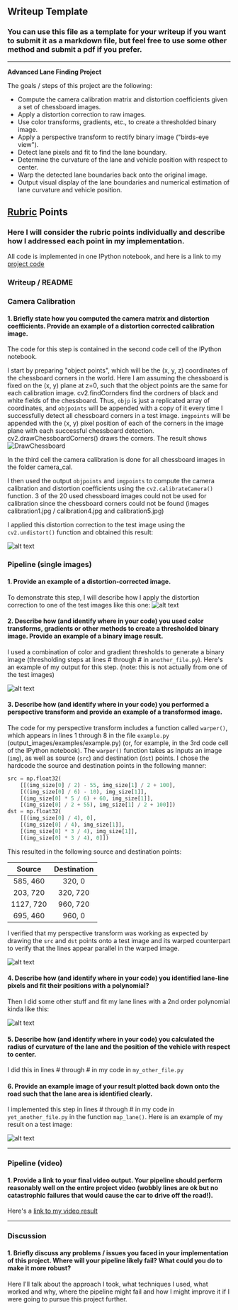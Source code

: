 ## Writeup Template

### You can use this file as a template for your writeup if you want to submit it as a markdown file, but feel free to use some other method and submit a pdf if you prefer.

---

**Advanced Lane Finding Project**

The goals / steps of this project are the following:

* Compute the camera calibration matrix and distortion coefficients given a set of chessboard images.
* Apply a distortion correction to raw images.
* Use color transforms, gradients, etc., to create a thresholded binary image.
* Apply a perspective transform to rectify binary image ("birds-eye view").
* Detect lane pixels and fit to find the lane boundary.
* Determine the curvature of the lane and vehicle position with respect to center.
* Warp the detected lane boundaries back onto the original image.
* Output visual display of the lane boundaries and numerical estimation of lane curvature and vehicle position.

[//]: # (Image References)

[image1]: ./pics_report/chessboard.png 
[image2]: ./pics_report/dissortion.png 
[image3]: ./pics_report/comb_1.png 
[image4]: ./pics_report/comb_2.png 
[image5]: ./pics_report/transformation_1.png 
[image6]: ./pics_report/wraped_1.png 
[image7]: ./pics_report/wraped_2.png
[image14]: ./pics_report/lanes_1.png 
[image15]: ./pics_report/lanes_2.png 
[image8]: ./pics_report/res_1.png 
[image9]: ./pics_report/res_2.png 
[image10]: ./pics_report/res_3.png 
[image11]: ./pics_report/res_4.png 
[image12]: ./pics_report/res_5.png 
[video1]: ./project_video.mp4 "Video"

## [Rubric](https://review.udacity.com/#!/rubrics/571/view) Points

### Here I will consider the rubric points individually and describe how I addressed each point in my implementation.  

All code is implemented in one IPython notebook, and here is a link to my [project code](https://github.com/dagrubi/Term1_P4/blob/master/P4.ipynb)

### Writeup / README

### Camera Calibration

#### 1. Briefly state how you computed the camera matrix and distortion coefficients. Provide an example of a distortion corrected calibration image.

The code for this step is contained in the second code cell of the IPython notebook.

I start by preparing "object points", which will be the (x, y, z) coordinates of the chessboard corners in the world. Here I am assuming the chessboard is fixed on the (x, y) plane at z=0, such that the object points are the same for each calibration image. cv2.findCornders find the cordners of black and white fields of the chessboard. Thus, `objp` is just a replicated array of coordinates, and `objpoints` will be appended with a copy of it every time I successfully detect all chessboard corners in a test image.  `imgpoints` will be appended with the (x, y) pixel position of each of the corners in the image plane with each successful chessboard detection.  cv2.drawChessboardCorners() draws the corners. The result shows 
<br />
![DrawChessboard][image1]

In the third cell the camera calibration is done for all chessboard images in the folder camera_cal.

I then used the output `objpoints` and `imgpoints` to compute the camera calibration and distortion coefficients using the `cv2.calibrateCamera()` function. 3 of the 20 used chessboard images could not be used for calibration since the chessboard corners could not be found (images calibration1.jpg / calibration4.jpg and calibration5.jpg)



I applied this distortion correction to the test image using the `cv2.undistort()` function and obtained this result: 

![alt text][image1]

### Pipeline (single images)

#### 1. Provide an example of a distortion-corrected image.

To demonstrate this step, I will describe how I apply the distortion correction to one of the test images like this one:
![alt text][image2]

#### 2. Describe how (and identify where in your code) you used color transforms, gradients or other methods to create a thresholded binary image.  Provide an example of a binary image result.

I used a combination of color and gradient thresholds to generate a binary image (thresholding steps at lines # through # in `another_file.py`).  Here's an example of my output for this step.  (note: this is not actually from one of the test images)

![alt text][image3]

#### 3. Describe how (and identify where in your code) you performed a perspective transform and provide an example of a transformed image.

The code for my perspective transform includes a function called `warper()`, which appears in lines 1 through 8 in the file `example.py` (output_images/examples/example.py) (or, for example, in the 3rd code cell of the IPython notebook).  The `warper()` function takes as inputs an image (`img`), as well as source (`src`) and destination (`dst`) points.  I chose the hardcode the source and destination points in the following manner:

```python
src = np.float32(
    [[(img_size[0] / 2) - 55, img_size[1] / 2 + 100],
    [((img_size[0] / 6) - 10), img_size[1]],
    [(img_size[0] * 5 / 6) + 60, img_size[1]],
    [(img_size[0] / 2 + 55), img_size[1] / 2 + 100]])
dst = np.float32(
    [[(img_size[0] / 4), 0],
    [(img_size[0] / 4), img_size[1]],
    [(img_size[0] * 3 / 4), img_size[1]],
    [(img_size[0] * 3 / 4), 0]])
```

This resulted in the following source and destination points:

| Source        | Destination   | 
|:-------------:|:-------------:| 
| 585, 460      | 320, 0        | 
| 203, 720      | 320, 720      |
| 1127, 720     | 960, 720      |
| 695, 460      | 960, 0        |

I verified that my perspective transform was working as expected by drawing the `src` and `dst` points onto a test image and its warped counterpart to verify that the lines appear parallel in the warped image.

![alt text][image4]

#### 4. Describe how (and identify where in your code) you identified lane-line pixels and fit their positions with a polynomial?

Then I did some other stuff and fit my lane lines with a 2nd order polynomial kinda like this:

![alt text][image5]

#### 5. Describe how (and identify where in your code) you calculated the radius of curvature of the lane and the position of the vehicle with respect to center.

I did this in lines # through # in my code in `my_other_file.py`

#### 6. Provide an example image of your result plotted back down onto the road such that the lane area is identified clearly.

I implemented this step in lines # through # in my code in `yet_another_file.py` in the function `map_lane()`.  Here is an example of my result on a test image:

![alt text][image6]

---

### Pipeline (video)

#### 1. Provide a link to your final video output.  Your pipeline should perform reasonably well on the entire project video (wobbly lines are ok but no catastrophic failures that would cause the car to drive off the road!).

Here's a [link to my video result](./project_video.mp4)

---

### Discussion

#### 1. Briefly discuss any problems / issues you faced in your implementation of this project.  Where will your pipeline likely fail?  What could you do to make it more robust?

Here I'll talk about the approach I took, what techniques I used, what worked and why, where the pipeline might fail and how I might improve it if I were going to pursue this project further.  
